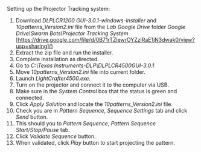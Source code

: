Setting up the Projector Tracking system:

1. Download *DLPLCR1200 GUI-3.0.1-windows-installer* and *10patterns_Version2.ini* file from the *Lab Google Drive* folder *Google Drive\Swarm Bots\Projector Tracking System* [https://drive.google.com/file/d/0B71rTZlewrOYZzlRaE1jN3dwak0/view?usp=sharing]()
1. Extract the zip file and run the installer.
1. Complete installation as directed.
1. Go to *C:\Texas Instruments-DLP\DLPLCR4500GUI-3.0.1*
1. Move *10patterns_Version2.ini* file into current folder.
1. Launch *LightCrafter4500.exe*.
1. Turn on the projector and connect it to the computer via USB.
1. Make sure in the *System Control* box that the status is green and connected.
1. Click *Apply Solution* and locate the *10patterns_Version2.ini* file.
1. Check you are in *Pattern Sequence*, *Sequence Settings* tab and click *Send* button.
1. This should you to *Pattern Sequence*, *Pattern Sequence Start/Stop/Pause* tab.
1. Click *Validate Sequence* button.
1. When validated, click *Play* button to start projecting the pattern.

